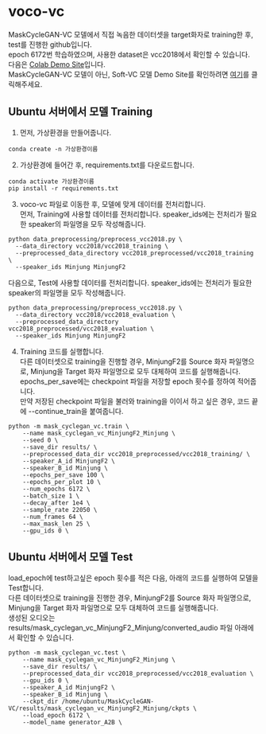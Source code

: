 # voco-vc
MaskCycleGAN-VC 모델에서 직접 녹음한 데이터셋을 target화자로 training한 후, test를 진행한 github입니다.\
epoch 6172번 학습하였으며, 사용한 dataset은 vcc2018에서 확인할 수 있습니다.\
다음은 [Colab Demo Site](https://colab.research.google.com/drive/1DKZJRPD0zf2bXpPj8mHVPKoAjc7SCff1)입니다.\
MaskCycleGAN-VC 모델이 아닌, Soft-VC 모델 Demo Site를 확인하려면 [여기](https://colab.research.google.com/drive/1b24BkXJYFR_lA8s1zniuR2ypuQg8KJng)를 클릭해주세요.

## Ubuntu 서버에서 모델 Training
1. 먼저, 가상환경을 만들어줍니다.
```
conda create -n 가상환경이름
```
2. 가상환경에 들어간 후, requirements.txt를 다운로드합니다.
```
conda activate 가상환경이름
pip install -r requirements.txt
```
3. voco-vc 파일로 이동한 후, 모델에 맞게 데이터를 전처리합니다.\
먼저, Training에 사용할 데이터를 전처리합니다. speaker_ids에는 전처리가 필요한 speaker의 파일명을 모두 작성해줍니다.
```
python data_preprocessing/preprocess_vcc2018.py \
  --data_directory vcc2018/vcc2018_training \
  --preprocessed_data_directory vcc2018_preprocessed/vcc2018_training \
  --speaker_ids Minjung MinjungF2
```
다음으로, Test에 사용할 데이터를 전처리합니다. speaker_ids에는 전처리가 필요한 speaker의 파일명을 모두 작성해줍니다.
```
python data_preprocessing/preprocess_vcc2018.py \
  --data_directory vcc2018/vcc2018_evaluation \
  --preprocessed_data_directory vcc2018_preprocessed/vcc2018_evaluation \
  --speaker_ids Minjung MinjungF2
```
4. Training 코드를 실행합니다.\
다른 데이터셋으로 training을 진행할 경우, MinjungF2를 Source 화자 파일명으로, Minjung을 Target 화자 파일명으로 모두 대체하여 코드를 실행해줍니다.\
epochs_per_save에는 checkpoint 파일을 저장할 epoch 횟수를 정하여 적어줍니다.\
만약 저장된 checkpoint 파일을 불러와 training을 이이서 하고 싶은 경우, 코드 끝에 --continue_train을 붙여줍니다.
```
python -m mask_cyclegan_vc.train \
    --name mask_cyclegan_vc_MinjungF2_Minjung \
    --seed 0 \
    --save_dir results/ \
    --preprocessed_data_dir vcc2018_preprocessed/vcc2018_training/ \
    --speaker_A_id MinjungF2 \
    --speaker_B_id Minjung \
    --epochs_per_save 100 \
    --epochs_per_plot 10 \
    --num_epochs 6172 \
    --batch_size 1 \
    --decay_after 1e4 \
    --sample_rate 22050 \
    --num_frames 64 \
    --max_mask_len 25 \
    --gpu_ids 0 \
```
## Ubuntu 서버에서 모델 Test
load_epoch에 test하고싶은 epoch 횟수를 적은 다음, 아래의 코드를 실행하여 모델을 Test합니다.\
다른 데이터셋으로 training을 진행한 경우, MinjungF2를 Source 화자 파일명으로, Minjung을 Target 화자 파일명으로 모두 대체하여 코드를 실행해줍니다.\
생성된 오디오는 results/mask_cyclegan_vc_MinjungF2_Minjung/converted_audio 파일 아래에서 확인할 수 있습니다.
```
python -m mask_cyclegan_vc.test \
    --name mask_cyclegan_vc_MinjungF2_Minjung \
    --save_dir results/ \
    --preprocessed_data_dir vcc2018_preprocessed/vcc2018_evaluation \
    --gpu_ids 0 \
    --speaker_A_id MinjungF2 \
    --speaker_B_id Minjung \
    --ckpt_dir /home/ubuntu/MaskCycleGAN-VC/results/mask_cyclegan_vc_MinjungF2_Minjung/ckpts \
    --load_epoch 6172 \
    --model_name generator_A2B \
```
